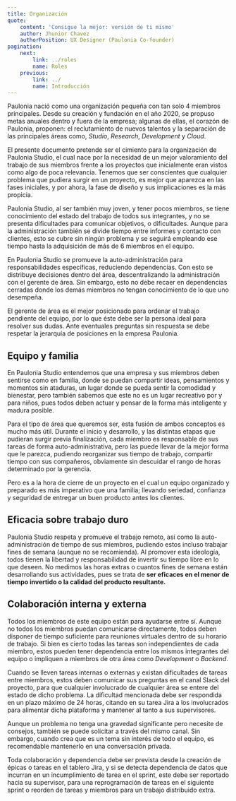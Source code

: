 ```yaml
---
title: Organización
quote:
    content: 'Consigue la mejor: versión de ti mismo'
    author: Jhunior Chavez
    authorPosition: UX Designer (Paulonia Co-founder)
pagination:
    next:
        link: ../roles
        name: Roles
    previous:
        link: ../
        name: Introducción
---
```


Paulonia nació como una organización pequeña con tan solo 4 miembros principales.
Desde su creación y fundación en el año 2020, se propuso metas anuales dentro
y fuera de la empresa; algunas de ellas, el corazón de Paulonia, proponen: el
reclutamiento de nuevos talentos y la separación de las principales áreas como,
*Studio*, *Research*, *Development* y *Cloud*.

El presente documento pretende ser el cimiento para la organización de Paulonia
Studio, el cual nace por la necesidad de un mejor valoramiento del trabajo de
sus miembros frente a los proyectos que inicialmente eran vistos como algo de poca
relevancia. Tenemos que ser conscientes que cualquier problema que pudiera surgir
en un proyecto, es mejor que aparezca en las fases iniciales, y por ahora, la fase de
diseño y sus implicaciones es la más propicia.

Paulonia Studio, al ser también muy joven, y tener pocos miembros, se tiene
conocimiento del estado del trabajo de todos sus integrantes, y no se presenta dificultades
para comunicar objetivos, o dificultades. Aunque para la administración también
se divide tiempo entre informes y contacto con clientes, esto se cubre sin ningún
problema y se seguirá empleando ese tiempo hasta la adquisición de más de 6
miembros en el equipo.

En Paulonia Studio se promueve la auto-administración para responsabilidades
específicas, reduciendo dependencias. Con esto se distribuye decisiones dentro del
área, descentralizando la administración con el gerente de área. Sin embargo, esto
no debe recaer en dependencias cerradas donde los demás miembros no tengan
conocimiento de lo que uno desempeña.

El gerente de área es el mejor posicionado para ordenar el trabajo pendiente del
equipo, por lo que éste debe ser la persona ideal para resolver sus dudas. Ante
eventuales preguntas sin respuesta se debe respetar la jerarquía de posiciones en la
empresa Paulonia.

## Equipo y familia

En Paulonia Studio entendemos que una empresa y sus miembros deben sentirse
como en familia, donde se puedan compartir ideas, pensamientos y momentos sin
ataduras, un lugar donde se pueda sentir la comodidad y bienestar, pero también
sabemos que este no es un lugar recreativo por y para niños, pues todos deben
actuar y pensar de la forma más inteligente y madura posible.

Para el tipo de área que queremos ser, esta fusión de ambos conceptos es mucho más
útil. Durante el inicio y desarrollo, y las distintas etapas que pudieran surgir
previa finalización, cada miembro es responsable de sus tareas de forma auto-administrativa,
pero las puede llevar de la mejor forma que le parezca, pudiendo reorganizar sus
tiempo de trabajo, compartir tiempo con sus compañeros, obviamente sin descuidar
el rango de horas determinado por la gerencia.

Pero es a la hora de cierre de un proyecto en el cual un equipo organizado y
preparado es más imperativo que una familia; llevando seriedad, confianza y seguridad
de entregar un buen producto antes los clientes.

## Eficacia sobre trabajo duro

Paulonia Studio respeta y promueve el trabajo remoto, así como la auto-administración
de tiempo de sus miembros, pudiendo estos incluso trabajar fines de semana (aunque no se recomienda).
Al promover esta ideología, todos tienen la libertad y responsabilidad de invertir su tiempo libre
en lo que deseen. No medimos las horas extras o cuantos fines de semana están desarrollando sus actividades, pues se
trata de **ser eficaces en el menor de tiempo invertido o la calidad del producto
resultante.**

## Colaboración interna y externa

Todos los miembros de este equipo están para ayudarse entre sí. Aunque no todos
los miembros puedan comunicarse directamente, todos deben disponer de tiempo
suficiente para reuniones virtuales dentro de su horario de trabajo. Si bien es
cierto todas las tareas son independientes de cada miembro, estos pueden tener
dependencia entre los mismos integrantes del equipo o impliquen a miembros de
otra área como *Development* o *Backend*.

Cuando se lleven tareas internas o externas y existan dificultades de tareas entre
miembros, estos deben comunicar sus preguntas en el canal Slack del proyecto,
para que cualquier involucrado de cualquier área se entere del estado de dicho
problema. La dificultad mencionada debe ser respondida en un plazo máximo de 24
horas, citando en su tarea Jira a los involucrados para alimentar dicha plataforma y
mantener al tanto a sus supervisores.

Aunque un problema no tenga una gravedad significante pero necesite de consejos,
también se puede solicitar a través del mismo canal. Sin embargo, cuando crea
que es un tema sin interés de todo el equipo, es recomendable mantenerlo en una
conversación privada.

Toda colaboración y dependencia debe ser prevista desde la creación de épicas o
tareas en el tablero Jira, y si se detecta dependencia de datos que incurran en un
incumplimiento de tarea en el sprint, este debe ser reportado hacia su supervisor,
para una reprogramación de tareas en el siguiente sprint o reorden de tareas y
miembros para un trabajo distribuido extra.
